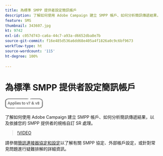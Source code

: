 ```yaml
---
title: 為標準 SMPP 提供者設定簡訊帳戶
description: 了解如何使用 Adobe Campaign 建立 SMPP 帳戶、如何分析簡訊傳遞結果，以及依據您的 SMPP 提供者的規格自訂 SR 處理。 
feature: SMS
thumbnail: 343607.jpg
kt: 9742
exl-id: c057d743-ca6a-44c7-a93a-d6652dba8e7b
source-git-commit: f16e485d536a6dd68e405a4f1826a0c9c6bf9673
workflow-type: ht
source-wordcount: '115'
ht-degree: 100%

---
```


# 為標準 SMPP 提供者設定簡訊帳戶

![適用於 V7 和 V8](../assets/V7-V8-stamp.png)

了解如何使用 Adobe Campaign 建立 SMPP 帳戶、如何分析簡訊傳遞結果，以及依據您的 SMPP 提供者的規格自訂 SR 處理。

>[!VIDEO](https://video.tv.adobe.com/v/343607?quality=12)

請參閱[簡訊連接器協定和設定](https://experienceleague.adobe.com/docs/campaign-classic/using/sending-messages/sending-messages-on-mobiles/sms-protocol.html?lang=zh-Hant#sending-messages)以了解有關 SMPP 協定、外部帳戶設定，或針對常見問題進行疑難排解的詳細資訊。
